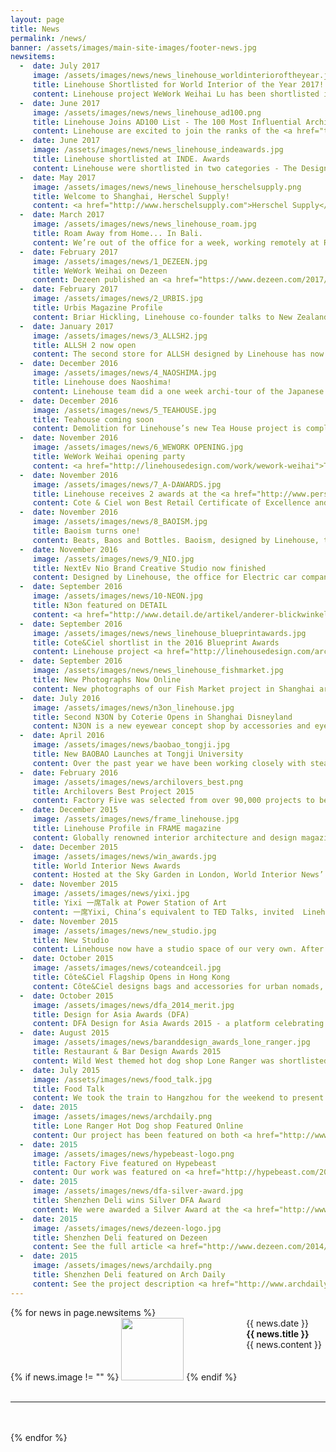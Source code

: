 ```yaml
---
layout: page
title: News
permalink: /news/
banner: /assets/images/main-site-images/footer-news.jpg
newsitems:
  -  date: July 2017
     image: /assets/images/news/news_linehouse_worldinterioroftheyear.jpg
     title: Linehouse Shortlisted for World Interior of the Year 2017!  
     content: Linehouse project WeWork Weihai Lu has been shortlisted in the Office category for <a href="https://www.insidefestival.com/offices-finalists-2017">World Interior of the Year 2017</a>. Finalists of each category will be announced at the INSIDE festival in Berlin in 2017. We’re in great company, with more than a third of the 78 finalists coming from <a href="http://www.cnn.com/2017/07/19/design/world-interior-2017/index.html">Greater China</a>. The INSIDE Festival is a three day festival that shines a spotlight on the people, projects and developments that are changing the face of global interiors. It is the sister festival of World Architecture Festival that takes place at the same time. 
  -  date: June 2017
     image: /assets/images/news/news_linehouse_ad100.png
     title: Linehouse Joins AD100 List - The 100 Most Influential Architects and Designers in China 2017
     content: Linehouse are excited to join the ranks of the <a href="ttp://www.adstyle.com.cn/ad100/2017/20170330/designer_10gg93d537daf72c.html">2017 AD100</a>. We were additionally honoured with <a href="http://www.adstyle.com.cn/ad100/2017/7Best">Office Interior</a> for our project WeWork Weihai Road. AD100 is a biennial list created by Architectural Digest celebrating the top 100 architects and designers across the country. The “Best of” are awarded from a shortlist of well-designed office projects in various categories. The results were announced at an event held at the new Fosun Bund Financial Centre, coinciding with AD China’s 6th anniversary celebrations. 
  -  date: June 2017
     image: /assets/images/news/news_linehouse_indeawards.jpg
     title: Linehouse shortlisted at INDE. Awards
     content: Linehouse were shortlisted in two categories - The Design Studio and The Work Space. The Design Studio honours the practice that thinks forward, creates voraciously and changes perceptions. Our projects Nio Brand Creative Studio and WeWork Weihai Lu were part of the shortlist of eight. <a href="http://www.indeawards.com">The INDE. Awards</a> are a new awards program in the Asia Pacific region.
  -  date: May 2017
     image: /assets/images/news/news_linehouse_herschelsupply.png
     title: Welcome to Shanghai, Herschel Supply! 
     content: <a href="http://www.herschelsupply.com">Herschel Supply</a> threw a welcome get-to-know-you for media and friends over at Design Republic’s event space. It’s great to see these awesome bags reaching the cool kids in China. Meanwhile, Herschel’s new workspace – designed by Linehouse –is currently under construction. Stay tuned for a look inside their new laneway space.
  -  date: March 2017
     image: /assets/images/news/news_linehouse_roam.jpg
     title: Roam Away from Home... In Bali. 
     content: We’re out of the office for a week, working remotely at Roam in beautiful Bali. <a href="https://www.roam.co/">Roam</a>  is an experimental coliving and coworking community with five locations across the world. The Ubud outpost is a former apartment building replete with pool, reshaped by locally based architect Alexis Dornier. The Roam life is suiting us well - working in an open air workspace, sampling outstanding F&B offerings and continuing our architour of the world; we’re happy to continue roaming a little longer.
  -  date: February 2017
     image: /assets/images/news/1_DEZEEN.jpg
     title: WeWork Weihai on Dezeen
     content: Dezeen published an <a href="https://www.dezeen.com/2017/02/09/co-working-office-wework-whimsical-china-flagship-former-opium-factory-interior/">article</a> on the whimsical co-working space WeWork.
  -  date: February 2017
     image: /assets/images/news/2_URBIS.jpg
     title: Urbis Magazine Profile
     content: Briar Hickling, Linehouse co-founder talks to New Zealand magazine Urbis about the competitive world of interior design in China.  Check out the <a href="http://linehousedesign.com/assets/images/press/Urbis_linehouse.pdftwo-page"> article</a> titled ‘Designing the Dragon, Briar Hickling; whose commercial work is turning heads in Shanghai’.
  -  date: January 2017
     image: /assets/images/news/3_ALLSH2.jpg
     title: ALLSH 2 now open
     content: The second store for ALLSH designed by Linehouse has now opened its doors. Final photographs coming soon. 
  -  date: December 2016
     image: /assets/images/news/4_NAOSHIMA.jpg
     title: Linehouse does Naoshima! 
     content: Linehouse team did a one week archi-tour of the Japanese islands of Naoshima, Inujima and Teshima.  We Experienced some of our favourite artists and architects including Tado Ando, Olafur Eliasson, Sanna and James Turrell. The highlight for all of us was the night viewing at the Chi Chi museum by James Turrrell. Nothing beats experiencing the master of light and space in Japan!
  -  date: December 2016
     image: /assets/images/news/5_TEAHOUSE.jpg
     title: Teahouse coming soon 
     content: Demolition for Linehouse’s new Tea House project is complete. Located in an old industrial warehouse a beautiful old brick ceiling was exposed as the layers were revealed.
  -  date: November 2016
     image: /assets/images/news/6_WEWORK OPENING.jpg
     title: WeWork Weihai opening party
     content: <a href="http://linehousedesign.com/work/wework-weihai">The WeWork China flagship</a>, located in a former Opium Factory and artist residence, is now open. Amazing to see so many people enjoying the building and an awesome party after a lot of hard work.
  -  date: November 2016
     image: /assets/images/news/7_A-DAWARDS.jpg
     title: Linehouse receives 2 awards at the <a href="http://www.perspectiveglobal.com/awards/adt-awards-2016-winners/">A&D Trophy Awards 2016</a> in Hong Kong 
     content: Cote & Ciel won Best Retail Certificate of Excellence and Bao Bao won Best Retail Certificate of Excellence at the Architecture and Design Awards, Asia-Pacific. 
  -  date: November 2016
     image: /assets/images/news/8_BAOISM.jpg
     title: Baoism turns one!
     content: Beats, Baos and Bottles. Baoism, designed by Linehouse, turned 1 year old and the birthday bash was celebrated with a collaborative custom menu featuring Nat Alexander. Delicious Baos!
  -  date: November 2016
     image: /assets/images/news/9_NIO.jpg
     title: NextEv Nio Brand Creative Studio now finished
     content: Designed by Linehouse, the office for Electric car company <a href="http://linehousedesign.com/work/nioNextEv"> Nio Brand Creative Studio</a> is now finished. An inhabitable oak structure occupies the space layered with an etched glass skin which creates an ephemeral working environment. 
  -  date: September 2016
     image: /assets/images/news/10-NEON.jpg
     title: N3on featured on DETAIL
     content: <a href="http://www.detail.de/artikel/anderer-blickwinkel-n3on-sonnenbrillen-store-28318/">German Magazine</a> features Linehouse project N3ON.
  -  date: September 2016
     image: /assets/images/news/news_linehouse_blueprintawards.jpg
     title: Cote&Ciel shortlist in the 2016 Blueprint Awards
     content: Linehouse project <a href="http://linehousedesign.com/architecture/&/interior/2015/12/07/cote-ciel.html">Côte&Ciel</a> has been shortlisted in the Best Small Project Category of the <a href="http://www.blueprintawards.co.uk/#shortlist">2016 Blueprint Awards</a>.
  -  date: September 2016
     image: /assets/images/news/news_linehouse_fishmarket.jpg
     title: New Photographs Now Online
     content: New photographs of our Fish Market project in Shanghai are now live on our website. See the <a href="http://linehousedesign.com/architecture/&/interior/2015/07/20/fishmarket.html">full selection</a> here.
  -  date: July 2016
     image: /assets/images/news/n3on_linehouse.jpg
     title: Second N3ON by Coterie Opens in Shanghai Disneyland
     content: N3ON is a new eyewear concept shop by accessories and eyewear retailer, Coterie. Following the success of N3ON in 2015, Shanghai Disneyland is now home for the second N3ON shop. This location includes an interactive installation for the young visitors to enjoy.
  -  date: April 2016
     image: /assets/images/news/baobao_tongji.jpg
     title: New BAOBAO Launches at Tongji University
     content: Over the past year we have been working closely with steamed bun purveyor 甘其食 BAOBAO on the design and launch of their 3rd generation shops. With six now open at locations including Alibaba campus (Hangzhou) and in Shanghai’s former French Concession, the newest BAOBAO is nestled among the greenery of Tongji University and features an outdoor terrace with layered graphics on sliding wooden panels.  
  -  date: February 2016
     image: /assets/images/news/archilovers_best.png
     title: Archilovers Best Project 2015
     content: Factory Five was selected from over 90,000 projects to be one of Archilovers best projects of 2015. Thanks Archilovers and fans. See more <a href="www.archilovers.com/projects/150296/factory-five-bike-shop.html">here</a>
  -  date: December 2015
     image: /assets/images/news/frame_linehouse.jpg
     title: Linehouse Profile in FRAME magazine
     content: Globally renowned interior architecture and design magazine FRAME spoke with Alex Mok and Briar Hickling. A 5-page profile titled ‘Linehouse's architectural approach makes waves amid Shanghai's decorative mainstream spaces’ appears in the January / February <a href="http://www.frameweb.com/news/linehouse-s-architectural-approach-makes-waves-amid-shanghai-s-decorative-mainstream-spaces">issue.</a>
  -  date: December 2015
     image: /assets/images/news/win_awards.jpg
     title: World Interior News Awards
     content: Hosted at the Sky Garden in London, World Interior News’ Awards 2015 announced Linehouse as Emerging Interior Practice of the Year 2015. We were elated by the judges’ comments and it was an honour to receive the trophy in person at the Sky Garden in London. See more <a href-"https://officeinsight.com/officenewswire/win-awards-emerging-interior-practice-2015-judges-comments/">here</a>.
  -  date: November 2015
     image: /assets/images/news/yixi.jpg
     title: Yixi 一席Talk at Power Station of Art
     content: 一席Yixi, China’s equivalent to TED Talks, invited  Linehouse to share our vision at their most recent event at the Power Station of Art in Shanghai. Titled ‘The Performative Cityscape - Architecture and Storytelling’, co-founder Alex Mok spoke about the stories and concepts that inspired our projects. Visit <a href="http://www.yixi.tv/lecture/358">Yixi’s site</a> to watch the full lecture. 
  -  date: November 2015
     image: /assets/images/news/new_studio.jpg
     title: New Studio
     content: Linehouse now have a studio space of our very own. After growing out of our mezzanine at Factory Five, we have moved next door to Phase II of Anken Life. It’s the perfect location for welcoming our new team members as we expand our practice.  
  -  date: October 2015
     image: /assets/images/news/coteandceil.jpg
     title: Côte&Ciel Flagship Opens in Hong Kong
     content: Côte&Ciel designs bags and accessories for urban nomads, inspired by the elemental collision between coast and sky. Linehouse was commissioned to design this retail flagship, located in Tung St in Hong Kong. See more <a href="http://linehousedesign.com/design/retail/2015/12/07/cote-ciel.html">here</a>.
  -  date: October 2015
     image: /assets/images/news/dfa_2014_merit.jpg
     title: Design for Asia Awards (DFA)
     content: DFA Design for Asia Awards 2015 - a platform celebrating design excellence in Asia - recognised Linehouse with a Merit Award for our design of seafood shop Little Catch in Shanghai. See more <a href="http://linehousedesign.com/design/conceptual/2015/04/30/little-catch-2.html">here</a>.
  -  date: August 2015
     image: /assets/images/news/baranddesign_awards_lone_ranger.jpg
     title: Restaurant & Bar Design Awards 2015
     content: Wild West themed hot dog shop Lone Ranger was shortlisted in this year’s Restaurant & Bar Design Awards.<br/> See more <a href="http://linehousedesign.com/retail/landscape/2014/10/03/lone-ranger.html">here</a>
  -  date: July 2015
     image: /assets/images/news/food_talk.jpg
     title: Food Talk
     content: We took the train to Hangzhou for the weekend to present at 食话 Food Talk, a monthly forum encouraging discussion on all topics food related. "The Performative Landscape; Food & Performance" was the topic of <a href="http://mp.weixin.qq.com/s?__biz=MzA3MDg0ODI5Mg==&mid=208142032&idx=5&sn=fce233df825b1ff96a86a7ba42f7f44b&scene=19">Alex and Briar’s talk</a>.
  -  date: 2015
     image: /assets/images/news/archdaily.png
     title: Lone Ranger Hot Dog shop Featured Online 
     content: Our project has been featured on both <a href="http://www.archdaily.com/598150/lone-ranger-hot-dog-shop-linehouse/">Arch Daily</a> and <a href="http://www.designboom.com/architecture/linehouse-lone-ranger-hot-dog-shop-shanghai-china-02-11-2015/">Design Boom</a>.
  -  date: 2015
     image: /assets/images/news/hypebeast-logo.png
     title: Factory Five featured on Hypebeast
     content: Our work was featured on <a href="http://hypebeast.com/2014/12/factory-five-opens-a-new-shop"> Hypebeast's highlights</a>.
  -  date: 2015
     image: /assets/images/news/dfa-silver-award.jpg
     title: Shenzhen Deli wins Silver DFA Award
     content: We were awarded a Silver Award at the <a href="http://www.dfaaward.com/2014/page/en/winners/2014.php"> 2014 DFA awards</a>.
  -  date: 2015
     image: /assets/images/news/dezeen-logo.jpg
     title: Shenzhen Deli featured on Dezeen
     content: See the full article <a href="http://www.dezeen.com/2014/06/06/brass-cage-like-structure-inserted-into-shenzhen-patisserie-by-linehouse/">here</a>.
  -  date: 2015
     image: /assets/images/news/archdaily.png
     title: Shenzhen Deli featured on Arch Daily
     content: See the project description <a href="http://www.archdaily.com/479142/shenzhen-deli-linehouse/">here</a>.
---
```

<div>
{% for news in page.newsitems %}
	<div>
		<div style="float: left; min-height: 50px;">
			{% if news.image != "" %}
				<img width="100" src="{{ news.image }}">
			{% endif %}
		</div>
		<div style="float: left; padding-left: 15px; max-width: 455px; margin-bottom: 10px;">
			{{ news.date }}<br>
			<b>{{ news.title }}</b><br>
			{{ news.content }}
		</div>
	</div>
	<div style="clear: both;">
		<br /><hr><br /><br />
	</div>
{% endfor %}
</div>
